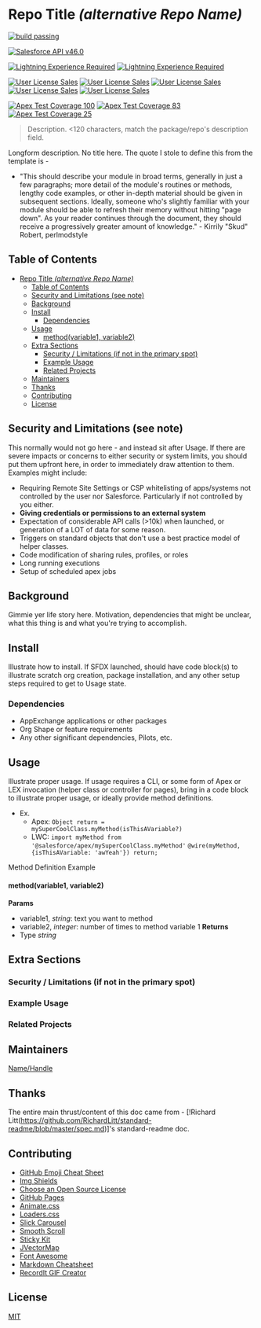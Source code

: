 # Repo Title _(alternative Repo Name)_
<!-- 
    This should be identical to the repository name/project name, or a relevant title, with the repo name in the italicized paranthesis. The repo name should be in this title is what I'm gettin at here.
-->
[![build passing](https://img.shields.io/badge/build-passing-green.svg)]()

[![Salesforce API v46.0](https://img.shields.io/badge/Salesforce%20API-v46.0-blue.svg)]()

[![Lightning Experience Required](https://img.shields.io/badge/Lightning%20Experience-Required-informational.svg)]()
[![Lightning Experience Required](https://img.shields.io/badge/Lightning%20Experience-Not%20Required-inactive.svg)]()

[![User License Sales](https://img.shields.io/badge/User%20License-Sales-3d867d.svg)]()
[![User License Sales](https://img.shields.io/badge/User%20License-Service-7f2443.svg)]()
[![User License Sales](https://img.shields.io/badge/User%20License-Communities-ffc20e.svg)]()
[![User License Sales](https://img.shields.io/badge/User%20License-Platform-032e61.svg)]()
[![User License Sales](https://img.shields.io/badge/User%20License-None-818181.svg)]()

[![Apex Test Coverage 100](https://img.shields.io/badge/Apex%20Test%20Coverage-100-brightgreen.svg)]()
[![Apex Test Coverage 83](https://img.shields.io/badge/Apex%20Test%20Coverage-83-yellowgreen.svg)]()
[![Apex Test Coverage 25](https://img.shields.io/badge/Apex%20Test%20Coverage-25-orange.svg)]()


<!-- 
    Badges
    Salesforce badges
        Salesforce API : Version Number
        Lightning Experience : Required / Not Required (Optional, unless using LWC/Aura)
        User License: Sales / Service / Communities / Platform / None (Optional)
        Apex Code Coverage: % 100 green, >75 orange, <75 red (Required if including Apex)
-->
> Description. <120 characters, match the package/repo's description field.

Longform description. No title here. The quote I stole to define this from the template is - 
* "This should describe your module in broad terms, generally in just a few paragraphs; more detail of the module's routines or methods, lengthy code examples, or other in-depth material should be given in subsequent sections.
Ideally, someone who's slightly familiar with your module should be able to refresh their memory without hitting "page down". As your reader continues through the document, they should receive a progressively greater amount of knowledge." - Kirrily "Skud" Robert, perlmodstyle

## Table of Contents
<!-- Optional if doc is less than 100 lines total 
    Link to all sections, start with the next one, don't include anything above. Capture all ## headings, optional to get ### and ####, you do you.
-->
- [Repo Title _(alternative Repo Name)_](#Repo-Title-alternative-Repo-Name)
  - [Table of Contents](#Table-of-Contents)
  - [Security and Limitations (see note)](#Security-and-Limitations-see-note)
  - [Background](#Background)
  - [Install](#Install)
    - [Dependencies](#Dependencies)
  - [Usage](#Usage)
      - [method(variable1, variable2)](#methodvariable1-variable2)
  - [Extra Sections](#Extra-Sections)
    - [Security / Limitations (if not in the primary spot)](#Security--Limitations-if-not-in-the-primary-spot)
    - [Example Usage](#Example-Usage)
    - [Related Projects](#Related-Projects)
  - [Maintainers](#Maintainers)
  - [Thanks](#Thanks)
  - [Contributing](#Contributing)
  - [License](#License)

## Security and Limitations (see note)
This normally would not go here - and instead sit after Usage. If there are severe impacts or concerns to either security or system limits, you should put them upfront here, in order to immediately draw attention to them. Examples might include:
* Requiring Remote Site Settings or CSP whitelisting of apps/systems not controlled by the user nor Salesforce. Particularly if not controlled by you either.
* **Giving credentials or permissions to an external system**
* Expectation of considerable API calls (>10k) when launched, or generation of a LOT of data for some reason.
* Triggers on standard objects that don't use a best practice model of helper classes.
* Code modification of sharing rules, profiles, or roles
* Long running executions
* Setup of scheduled apex jobs

## Background

Gimmie yer life story here. Motivation, dependencies that might be unclear, what this thing is and what you're trying to accomplish. 

## Install

Illustrate how to install. If SFDX launched, should have code block(s) to illustrate scratch org creation, package installation, and any other setup steps required to get to Usage state.

### Dependencies
* AppExchange applications or other packages
* Org Shape or feature requirements
* Any other significant dependencies, Pilots, etc.

## Usage

Illustrate proper usage. If usage requires a CLI, or some form of Apex or LEX invocation (helper class or controller for pages), bring in a code block to illustrate proper usage, or ideally provide method definitions.
* Ex.
  * Apex: `Object return = mySuperCoolClass.myMethod(isThisAVariable?)`
  * LWC: `import myMethod from '@salesforce/apex/mySuperCoolClass.myMethod'` `@wire(myMethod,{isThisAVariable: 'awYeah'}) return;`

Method Definition Example 
#### method(variable1, variable2) 
**Params**
* variable1, *string*: text you want to method
* variable2, *integer*: number of times to method variable 1
**Returns**
* Type *string*

## Extra Sections
### Security / Limitations (if not in the primary spot)
### Example Usage
<!-- Are there other live uses of this project?-->
### Related Projects
<!-- Are there related projects or repos assoc with this?-->

## Maintainers
<!--Small list of folk in charge, not everyone involved.-->
[Name/Handle](https://github.com/REPOSITORYGOHEREYO)

## Thanks
<!--Don't be a jerk thank those who helped you-->
The entire main thrust/content of this doc came from - [!Richard Litt(https://github.com/RichardLitt/standard-readme/blob/master/spec.md)]'s standard-readme doc. 

## Contributing
<!--Give instructions on how to contribute to this repository. Where do I ask questions? Do you accept PRs? What are the requirements to contribute? Don't be a jerk. Use issues if you can.-->
* [GitHub Emoji Cheat Sheet](https://www.webpagefx.com/tools/emoji-cheat-sheet)
* [Img Shields](https://shields.io)
* [Choose an Open Source License](https://choosealicense.com)
* [GitHub Pages](https://pages.github.com)
* [Animate.css](https://daneden.github.io/animate.css)
* [Loaders.css](https://connoratherton.com/loaders)
* [Slick Carousel](https://kenwheeler.github.io/slick)
* [Smooth Scroll](https://github.com/cferdinandi/smooth-scroll)
* [Sticky Kit](http://leafo.net/sticky-kit)
* [JVectorMap](http://jvectormap.com)
* [Font Awesome](https://fontawesome.com)
* [Markdown Cheatsheet](https://github.com/adam-p/markdown-here/wiki/Markdown-Cheatsheet)
* [RecordIt GIF Creator](https://recordit.co/)

## License
<!-- Actually required. State the owner, -->
[MIT](LICENSE)

